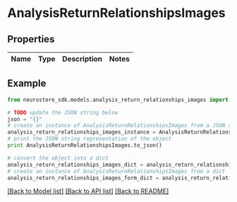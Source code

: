 # AnalysisReturnRelationshipsImages


## Properties
Name | Type | Description | Notes
------------ | ------------- | ------------- | -------------

## Example

```python
from neurostore_sdk.models.analysis_return_relationships_images import AnalysisReturnRelationshipsImages

# TODO update the JSON string below
json = "{}"
# create an instance of AnalysisReturnRelationshipsImages from a JSON string
analysis_return_relationships_images_instance = AnalysisReturnRelationshipsImages.from_json(json)
# print the JSON string representation of the object
print AnalysisReturnRelationshipsImages.to_json()

# convert the object into a dict
analysis_return_relationships_images_dict = analysis_return_relationships_images_instance.to_dict()
# create an instance of AnalysisReturnRelationshipsImages from a dict
analysis_return_relationships_images_form_dict = analysis_return_relationships_images.from_dict(analysis_return_relationships_images_dict)
```
[[Back to Model list]](../README.md#documentation-for-models) [[Back to API list]](../README.md#documentation-for-api-endpoints) [[Back to README]](../README.md)


